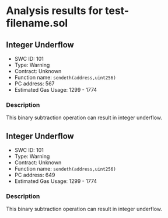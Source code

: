 # Analysis results for test-filename.sol

## Integer Underflow
- SWC ID: 101
- Type: Warning
- Contract: Unknown
- Function name: `sendeth(address,uint256)`
- PC address: 567
- Estimated Gas Usage: 1299 - 1774

### Description

This binary subtraction operation can result in integer underflow.

## Integer Underflow
- SWC ID: 101
- Type: Warning
- Contract: Unknown
- Function name: `sendeth(address,uint256)`
- PC address: 649
- Estimated Gas Usage: 1299 - 1774

### Description

This binary subtraction operation can result in integer underflow.
